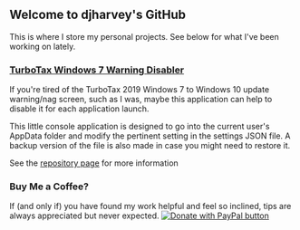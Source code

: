 ## Welcome to djharvey's GitHub

This is where I store my personal projects. See below for what I've been working on lately.

### [TurboTax Windows 7 Warning Disabler](https://github.com/djharvey/TurboTaxWindows7WarningDisabler/#turbotax-windows-7-warning-disabler)

If you're tired of the TurboTax 2019 Windows 7 to Windows 10 update warning/nag screen, such as I was, maybe this application can help to disable it for each application launch.

This little console application is designed to go into the current user's AppData folder and modify the pertinent setting in the settings JSON file. A backup version of the file is also made in case you might need to restore it.

See the [repository page](https://github.com/djharvey/TurboTaxWindows7WarningDisabler/#turbotax-windows-7-warning-disabler) for more information

### Buy Me a Coffee?

If (and only if) you have found my work helpful and feel so inclined, tips are always appreciated but never expected.
<a href="https://www.paypal.com/cgi-bin/webscr?cmd=_donations&business=N7STENDX6DGHE&currency_code=USD" target="_blank"><img src="https://www.paypalobjects.com/en_US/i/btn/btn_donate_SM.gif" alt="Donate with PayPal button" /></a>
